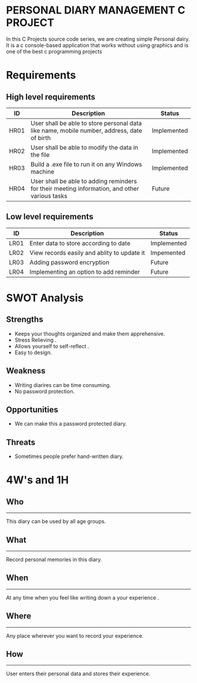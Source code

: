 # PERSONAL DIARY MANAGEMENT C PROJECT

In this C Projects source code series, we are creating simple Personal dairy. It is a c console-based application that works without using graphics and is one of the best c programming projects

# Requirements
  ## High level requirements
  |  ID|Description|Status|
  |---|---|---|
  | HR01 | User shall be able to store personal data like name, mobile number, address, date of birth | Implemented |
  | HR02 | User shall be able to modify the data in the file | Implemented |
  | HR03 | Build a .exe file to run it on any Windows machine | Implemented |
  | HR04 | User shall be able to adding reminders for their meeting information, and other various tasks | Future | 
  
  ## Low level requirements
  |  ID|Description|Status|
  |---|---|---|
  | LR01 | Enter data to store according to date | Implemented |
  | LR02 | View records easily and ablity to update it | Impemented|
  | LR03 | Adding password encryption | Future|
  | LR04 | Implementing an option to add reminder | Future|
  
  # SWOT Analysis
  
  ## Strengths
  
  * Keeps your thoughts organized and make them apprehensive.
  * Stress Relieving .
  * Allows yourself to self-reflect .
  * Easy to design.
  
  ## Weakness
  * Writing diarires can be time consuming.
  * No password protection.
 
 ## Opportunities
 
* We can make this a password protected diary.
 
 ## Threats 
 
* Sometimes people prefer hand-written diary.
 
 # 4W's and 1H
  ## Who
  ---
  This diary can be used by all age groups.
  ## What
  ---
  Record personal memories in this diary.
  ## When
  ---
  At any time when you feel like writing down a your experience .
  ## Where
  ---
  Any place wherever you want to record your experience.
  ## How
  ---
  User enters their personal data and stores their experience.
